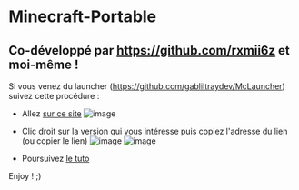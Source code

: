 # Minecraft-Portable
Co-développé par https://github.com/rxmii6z et moi-même !
-----------------------------------------------------------
Si vous venez du launcher (https://github.com/gabliltraydev/McLauncher) suivez cette procédure :
- Allez [sur ce site](https://github.com/gabliltraydev/Minecraft-Portable/releases)
![image](https://user-images.githubusercontent.com/99366409/226191868-f1b593a6-1157-4543-b45c-dc278fd51d3d.png)

- Clic droit sur la version qui vous intéresse puis copiez l'adresse du lien (ou copier le lien)
![image](https://user-images.githubusercontent.com/99366409/226191917-388b8ba9-6277-43a7-b3b5-d5c3edc70fe3.png) ![image](https://user-images.githubusercontent.com/99366409/226192013-46629619-8639-4cf9-8d04-23b0452ffed6.png)

- Poursuivez [le tuto](https://github.com/gabliltraydev/McLauncher)

Enjoy ! ;)
